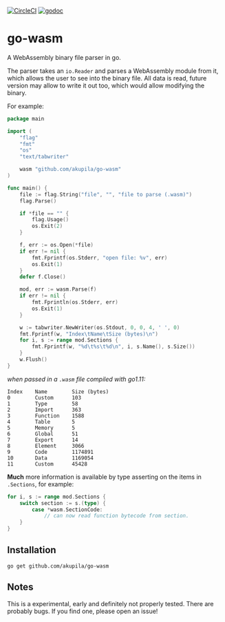 [![CircleCI](https://circleci.com/gh/akupila/go-wasm.svg?style=svg)](https://circleci.com/gh/akupila/go-wasm)
[![godoc](https://img.shields.io/badge/godoc-Reference-brightgreen.svg?style=flat)](https://godoc.org/github.com/akupila/go-wasm)

# go-wasm

A WebAssembly binary file parser in go.

The parser takes an `io.Reader` and parses a WebAssembly module from it, which
allows the user to see into the binary file. All data is read, future version
may allow to write it out too, which would allow modifying the binary.

For example:

```go
package main

import (
	"flag"
	"fmt"
	"os"
	"text/tabwriter"

	wasm "github.com/akupila/go-wasm"
)

func main() {
	file := flag.String("file", "", "file to parse (.wasm)")
	flag.Parse()

	if *file == "" {
		flag.Usage()
		os.Exit(2)
	}

	f, err := os.Open(*file)
	if err != nil {
		fmt.Fprintf(os.Stderr, "open file: %v", err)
		os.Exit(1)
	}
	defer f.Close()

	mod, err := wasm.Parse(f)
	if err != nil {
		fmt.Fprintln(os.Stderr, err)
		os.Exit(1)
	}

	w := tabwriter.NewWriter(os.Stdout, 0, 0, 4, ' ', 0)
	fmt.Fprintf(w, "Index\tName\tSize (bytes)\n")
	for i, s := range mod.Sections {
		fmt.Fprintf(w, "%d\t%s\t%d\n", i, s.Name(), s.Size())
	}
	w.Flush()
}
```

_when passed in a `.wasm` file compiled with go1.11:_

```
Index    Name        Size (bytes)
0        Custom      103
1        Type        58
2        Import      363
3        Function    1588
4        Table       5
5        Memory      5
6        Global      51
7        Export      14
8        Element     3066
9        Code        1174891
10       Data        1169054
11       Custom      45428
```

**Much** more information is available by type asserting on the items in
`.Sections`, for example:

```go
for i, s := range mod.Sections {
    switch section := s.(type) {
        case *wasm.SectionCode:
            // can now read function bytecode from section.
    }
}
```

## Installation

```
go get github.com/akupila/go-wasm
```

## Notes

This is a experimental, early and definitely not properly tested. There are
probably bugs. If you find one, please open an issue!
